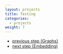 ```yaml
---
layout: projects
title: Testing
categories:
  - projects
weight: 7
---
```



- [previous step (Graphs)](/projects/graphs)
- [next step (Embedding)](/projects/embedding)

